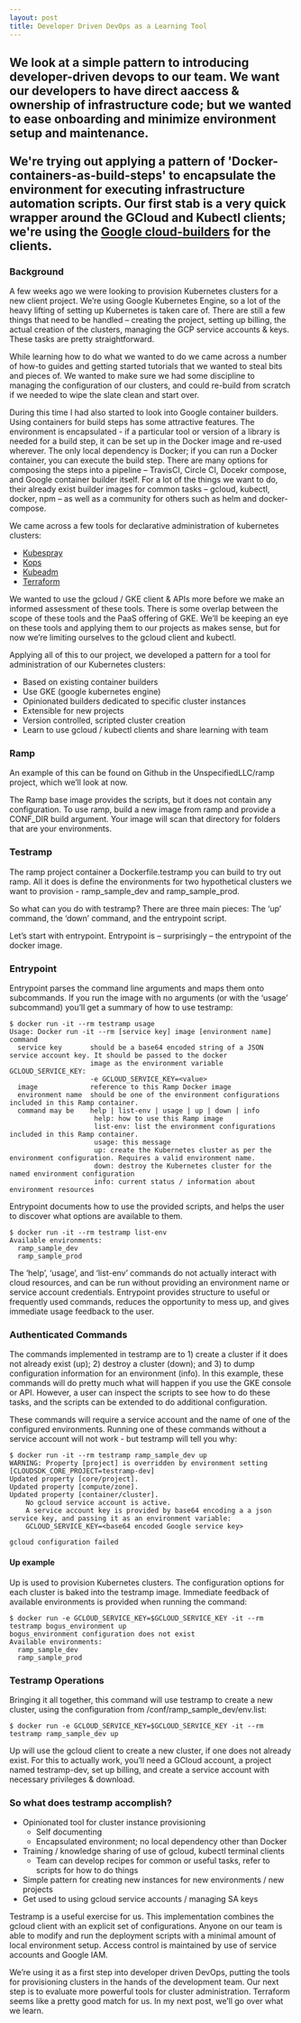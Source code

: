 ```yaml
---
layout: post
title: Developer Driven DevOps as a Learning Tool
---
```

We look at a simple pattern to introducing developer-driven devops to our team. We want our developers to have direct aaccess & ownership of infrastructure code; but we wanted to ease onboarding and minimize environment setup and maintenance.</br></br>We're trying out applying a pattern of 'Docker-containers-as-build-steps' to encapsulate the environment for executing infrastructure automation scripts. Our first stab is a very quick wrapper around the GCloud and Kubectl clients; we're using the [Google cloud-builders](https://github.com/GoogleCloudPlatform/cloud-builders) for the clients.
---

### Background
A few weeks ago we were looking to provision Kubernetes clusters for a new client project.
We’re using Google Kubernetes Engine, so a lot of the heavy lifting of setting up Kubernetes is taken care of.
There are still a few things that need to be handled – creating the project, setting up billing, the actual
creation of the clusters, managing the GCP service accounts & keys. These tasks are pretty straightforward.

While learning how to do what we wanted to do we came across a number of how-to guides and getting started
tutorials that we wanted to steal bits and pieces of. We wanted to make sure we had some discipline to managing
the configuration of our clusters, and could re-build from scratch if we needed to wipe the slate clean and start over.

During this time I had also started to look into Google container builders. Using containers for build steps has some
attractive features. The environment is encapsulated - if a particular tool or version of a library is needed for a
build step, it can be set up in the Docker image and re-used wherever. The only local dependency is Docker; if you
can run a Docker container, you can execute the build step. There are many options for composing the steps into a
pipeline – TravisCI, Circle CI, Docekr compose, and Google container builder itself. For a lot of the things we want
to do, their already exist builder images for common tasks – gcloud, kubectl, docker, npm – as well as a community for
others such as helm and docker-compose.

We came across a few tools for declarative administration of kubernetes clusters:
- [Kubespray](https://github.com/kubernetes-incubator/kubespray)
- [Kops](https://github.com/kubernetes/kops)
- [Kubeadm](https://github.com/kubernetes/kubeadm)
- [Terraform](https://www.terraform.io/)

We wanted to use the gcloud / GKE client & APIs more before we make an informed assessment of these tools.
There is some overlap between the scope of these tools and the PaaS offering of GKE. We’ll be keeping an eye
on these tools and applying them to our projects as makes sense, but for now we’re limiting ourselves to the
gcloud client and kubectl.

Applying all of this to our project, we developed a pattern for a tool for administration of our Kubernetes clusters:
-   Based on existing container builders
-   Use GKE (google kubernetes engine)
-   Opinionated builders dedicated to specific cluster instances
-   Extensible for new projects
-   Version controlled, scripted cluster creation
-   Learn to use gcloud / kubectl clients and share learning with team

### Ramp
An example of this can be found on Github in the UnspecifiedLLC/ramp project, which we’ll look at now.

The Ramp base image provides the scripts, but it does not contain any configuration. To use ramp, build a new image from ramp and provide a CONF_DIR build argument. Your image will scan that directory for folders that are your environments.


### Testramp
The ramp project container a Dockerfile.testramp you can build to try out ramp. All it does is define the environments for two hypothetical clusters we want to provision - ramp_sample_dev and ramp_sample_prod.

So what can you do with testramp? There are three main pieces: The ‘up’ command, the ‘down’ command, and the entrypoint script.

Let’s start with entrypoint. Entrypoint is – surprisingly – the entrypoint of the docker image.

### Entrypoint
Entrypoint parses the command line arguments and maps them onto subcommands. If you run the image with no arguments
(or with the ‘usage’ subcommand) you’ll get a summary of how to use testramp:

```console
$ docker run -it --rm testramp usage
Usage: Docker run -it --rm [service key] image [environment name] command
  service key       should be a base64 encoded string of a JSON service account key. It should be passed to the docker
                    image as the environment variable GCLOUD_SERVICE_KEY:
                    -e GCLOUD_SERVICE_KEY=<value>
  image             reference to this Ramp Docker image
  environment name  should be one of the environment configurations included in this Ramp container.
  command may be    help | list-env | usage | up | down | info
                     help: how to use this Ramp image
                     list-env: list the environment configurations included in this Ramp container.
                     usage: this message
                     up: create the Kubernetes cluster as per the environment configuration. Requires a valid environment name.
                     down: destroy the Kubernetes cluster for the named environment configuration
                     info: current status / information about environment resources
```

Entrypoint documents how to use the provided scripts, and helps the user to discover what options are available to them.

```console
$ docker run -it --rm testramp list-env
Available environments:
  ramp_sample_dev
  ramp_sample_prod
```

The ‘help’, ‘usage’, and ‘list-env’ commands do not actually interact with cloud resources, and can be run without providing an environment name or service account credentials. Entrypoint provides structure to useful or frequently used commands, reduces the opportunity to mess up, and gives immediate usage feedback to the user.

### Authenticated Commands
The commands implemented in testramp are to 1) create a cluster if it does not already exist (up); 2) destroy a cluster (down); and 3) to dump configuration information for an environment (info). In this example, these commands will do pretty much what will happen if you use the GKE console or API. However, a user can inspect the scripts to see how to do these tasks, and the scripts can be extended to do additional configuration.

These commands will require a service account and the name of one of the configured environments. Running one of these commands without a service account will not work - but testramp will tell you why:

```console
$ docker run -it --rm testramp ramp_sample_dev up
WARNING: Property [project] is overridden by environment setting [CLOUDSDK_CORE_PROJECT=testramp-dev]
Updated property [core/project].
Updated property [compute/zone].
Updated property [container/cluster].
    No gcloud service account is active.
    A service account key is provided by base64 encoding a a json service key, and passing it as an environment variable:
    GCLOUD_SERVICE_KEY=<base64 encoded Google service key>

gcloud configuration failed
```
#### Up example
Up is used to provision Kubernetes clusters. The configuration options for each cluster is baked into the testramp image. Immediate feedback of available environments is provided when running the command:

```console
$ docker run -e GCLOUD_SERVICE_KEY=$GCLOUD_SERVICE_KEY -it --rm testramp bogus_environment up
bogus_environment configuration does not exist
Available environments:
  ramp_sample_dev
  ramp_sample_prod
```

### Testramp Operations

Bringing it all together, this command will use testramp to create a new cluster, using the configuration from /conf/ramp_sample_dev/env.list:

```console
$ docker run -e GCLOUD_SERVICE_KEY=$GCLOUD_SERVICE_KEY -it --rm testramp ramp_sample_dev up
```

Up will use the gcloud client to create a new cluster, if one does not already exist. For this to actually work, you’ll need a GCloud account, a project named testramp-dev, set up billing, and create a service account with necessary privileges & download.

### So what does testramp accomplish?
-   Opinionated tool for cluster instance provisioning
    * Self documenting
    * Encapsulated environment; no local dependency other than Docker
-   Training / knowledge sharing of use of gcloud, kubectl terminal clients
    * Team can develop recipes for common or useful tasks, refer to scripts for how to do things
-   Simple pattern for creating new instances for new environments / new projects
-   Get used to using gcloud service accounts / managing SA keys

Testramp is a useful exercise for us. This implementation combines the gcloud client with an explicit set of configurations. Anyone on our team is able to modify and run the deployment scripts with a minimal amount of local environment setup. Access control is maintained by use of service accounts and Google IAM.

We’re using it as a first step into developer driven DevOps, putting the tools for provisioning clusters in the hands of the development team. Our next step is to evaluate more powerful tools for cluster administration. Terraform seems like a pretty good match for us. In my next post, we’ll go over what we learn.
